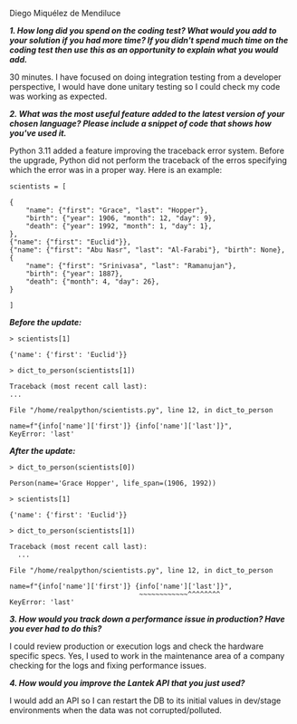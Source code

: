 Diego Miquélez de Mendiluce

***1. How long did you spend on the coding test? What would you add to your solution if you had more time? If you didn't spend much time on the coding test then use this as an opportunity to explain what you would add.***

30 minutes. I have focused on doing integration testing from a developer perspective, I would have done unitary testing so I could check my code was working as expected. 

***2. What was the most useful feature added to the latest version of your chosen language? Please include a snippet of code that shows how you've used it.***

Python 3.11 added a feature improving the traceback error system. Before the upgrade, Python did not perform the traceback of the erros specifying which the error was in a proper way. Here is an example:

    scientists = [

    {
        "name": {"first": "Grace", "last": "Hopper"},
        "birth": {"year": 1906, "month": 12, "day": 9},
        "death": {"year": 1992, "month": 1, "day": 1},
    },
    {"name": {"first": "Euclid"}},
    {"name": {"first": "Abu Nasr", "last": "Al-Farabi"}, "birth": None},
    {
        "name": {"first": "Srinivasa", "last": "Ramanujan"},
        "birth": {"year": 1887},
        "death": {"month": 4, "day": 26},
    }
    
    ]

***Before the update:***

    > scientists[1]

    {'name': {'first': 'Euclid'}}

    > dict_to_person(scientists[1])

    Traceback (most recent call last):
    ...
  
    File "/home/realpython/scientists.py", line 12, in dict_to_person
  
    name=f"{info['name']['first']} {info['name']['last']}",
    KeyError: 'last'


***After the update:***

    > dict_to_person(scientists[0])

    Person(name='Grace Hopper', life_span=(1906, 1992))

    > scientists[1]

    {'name': {'first': 'Euclid'}}

    > dict_to_person(scientists[1])

    Traceback (most recent call last):
      ...
  
    File "/home/realpython/scientists.py", line 12, in dict_to_person
  
    name=f"{info['name']['first']} {info['name']['last']}",
                                    ~~~~~~~~~~~~^^^^^^^^
    KeyError: 'last'

***3. How would you track down a performance issue in production? Have you ever had to do this?***

I could review production or execution logs and check the hardware specific specs. Yes, I used to work in the maintenance area of a company checking for the logs and fixing performance issues.

***4. How would you improve the Lantek API that you just used?***

I would add an API so I can restart the DB to its initial values in dev/stage environments when the data was not corrupted/polluted.

